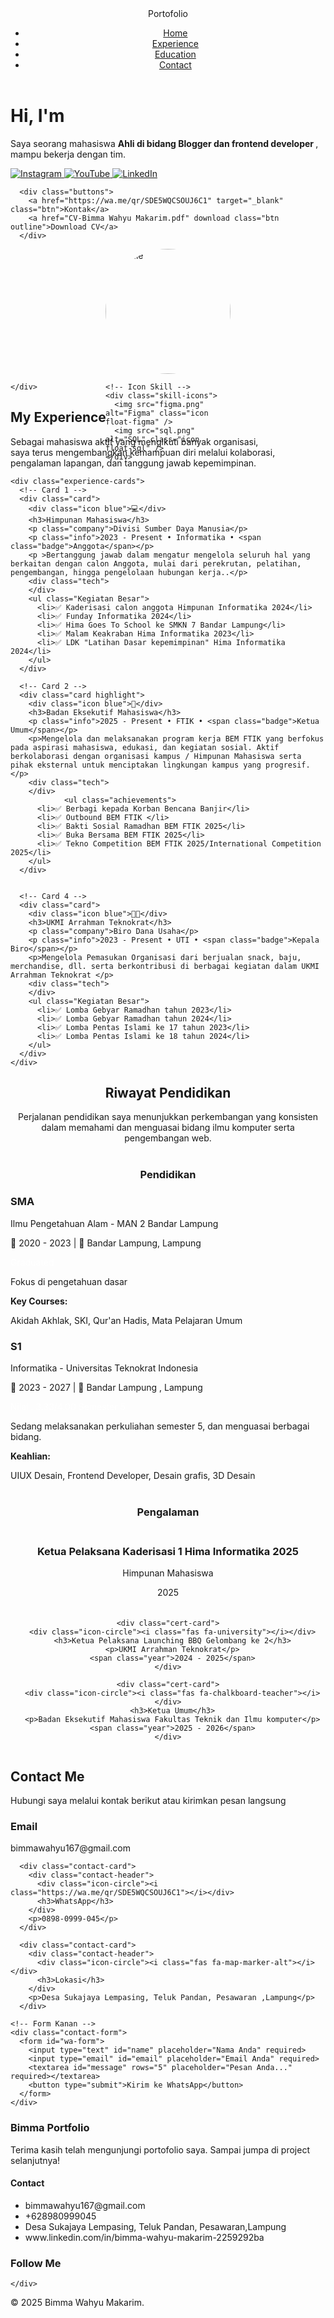 <!DOCTYPE html>
<html lang="en">
<head>
  <meta charset="UTF-8" />
  <meta name="viewport" content="width=device-width, initial-scale=1.0"/>
  <title>Portfolio Bimma</title>
  <link rel="stylesheet" href="style.css" />
  <link rel="stylesheet" href="https://cdnjs.cloudflare.com/ajax/libs/font-awesome/6.5.0/css/all.min.css">
<link rel="stylesheet" href="https://cdnjs.cloudflare.com/ajax/libs/font-awesome/5.15.4/css/all.min.css">
<link rel="stylesheet" href="https://cdnjs.cloudflare.com/ajax/libs/font-awesome/6.5.0/css/all.min.css">

</head>
<body>
  <header>
    <nav>
      <div class="logo">Portofolio</div>
      <ul class="nav-links">
        <li><a class="active" href="#">Home</a></li>
        <li><a href="#experience">Experience</a></li>
        <li><a href="#education">Education</a></li>
        <li><a href="#contact">Contact</a></li>
      </ul>
    </nav>
  </header>

  <main class="hero">
    <div class="text-section">
      <h1>Hi, I'm <span class="typing"></span></h1>
      <p>
        Saya seorang mahasiswa <strong> Ahli di bidang Blogger dan frontend developer </strong>, mampu bekerja dengan tim.
      </p>
      <div class="social-icons">
        <a href="https://www.instagram.com/makarimrs?igsh=MTZicDk2Y3hsenRtcg==" target="_blank">
          <img src="ig.png" alt="Instagram" />
        </a>
        <a href="https://youtube.com/@bimmawahyu8775?si=DdG55jWVXxbzVzx7_" target="_blank">
          <img src="youtube.png" alt="YouTube" />
        </a>
        <a href="www.linkedin.com/in/bimma-wahyu-makarim-2259292ba" target="_blank">
          <img src="linkedin.png" alt="LinkedIn" />
        </a>
      </div>

      <div class="buttons">
        <a href="https://wa.me/qr/SDE5WQCSOUJ6C1" target="_blank" class="btn">Kontak</a>
        <a href="CV-Bimma Wahyu Makarim.pdf" download class="btn outline">Download CV</a>
      </div>


<div class="image-section">
  <div class="profile-pic-container">
    <!-- Foto Profil -->
    <img src="Gua.jpg" alt="Profile" class="profile-img" />

    <!-- Icon Skill -->
    <div class="skill-icons">
      <img src="figma.png" alt="Figma" class="icon float-figma" />
      <img src="sql.png" alt="SQL" class="icon float-sql" />
    </div>
  </div>
</div>

<style>
  .profile-pic-container {
    position: relative;
    width: 200px;
    height: 200px;
    margin: auto;
  }

  .profile-img {
    width: 100%;
    height: 100%;
    object-fit: cover;
    border-radius: 50%;
  }

  .skill-icons {
    position: absolute;
    top: 0;
    left: 0;
    width: 100%;
    height: 100%;
    overflow: visible;
  }

  .skill-icons img.icon {
    position: absolute;
    width: 40px;
    height: 40px;
    object-fit: contain;
    background: transparent;
    border: none;
    padding: 0;
  }

  /* Posisi icon sekeliling profil */
  .float-js    { top: -70px; left: 90%; transform: translateX(-50%); }
  .float-figma { top: 70%; left: 320px; transform: translateY(-50%); }
  .float-php   { bottom: -50px; left: 70%; transform: translateX(-50%); }
  .float-sql   { top: 30%; left: 0px; transform: translateY(-50%); }

  /* Animasi Floating Dinamis */
  @keyframes floatCrazy {
    0%   { transform: translate(0, 0) rotate(0deg); }
    25%  { transform: translate(3px, -5px) rotate(5deg); }
    50%  { transform: translate(-3px, -3px) rotate(-5deg); }
    75%  { transform: translate(-2px, 3px) rotate(3deg); }
    100% { transform: translate(0, 0) rotate(0deg); }
  }

  .float-js    { animation: floatCrazy 3s ease-in-out infinite; }
  .float-figma { animation: floatCrazy 4s ease-in-out infinite; }
  .float-php   { animation: floatCrazy 3.5s ease-in-out infinite; }
  .float-sql   { animation: floatCrazy 4.2s ease-in-out infinite; }
</style>

    </div>
  </main>

  <!-- EXPERIENCE SECTION -->
  <section id="experience" class="experience-section">
    <h2>My <span>Experience</span></h2>
    <p class="description">
      Sebagai mahasiswa aktif yang mengikuti banyak organisasi, <br>
       saya terus mengembangkan kemampuan diri melalui kolaborasi, pengalaman lapangan, dan tanggung jawab kepemimpinan.
    </p>

    <div class="experience-cards">
      <!-- Card 1 -->
      <div class="card">
        <div class="icon blue">💻</div>
        <h3>Himpunan Mahasiswa</h3>
        <p class="company">Divisi Sumber Daya Manusia</p>
        <p class="info">2023 - Present • Informatika • <span class="badge">Anggota</span></p>
        <p >Bertanggung jawab dalam mengatur mengelola seluruh hal yang berkaitan dengan calon Anggota, mulai dari perekrutan, pelatihan, pengembangan, hingga pengelolaan hubungan kerja..</p>
        <div class="tech">
        </div>
        <ul class="Kegiatan Besar">
          <li>✅ Kaderisasi calon anggota Himpunan Informatika 2024</li>
          <li>✅ Funday Informatika 2024</li>
          <li>✅ Hima Goes To School ke SMKN 7 Bandar Lampung</li>
          <li>✅ Malam Keakraban Hima Informatika 2023</li>
          <li>✅ LDK "Latihan Dasar kepemimpinan" Hima Informatika 2024</li>
        </ul>
      </div>

      <!-- Card 2 -->
      <div class="card highlight">
        <div class="icon blue">💼</div>
        <h3>Badan Eksekutif Mahasiswa</h3>
        <p class="info">2025 - Present • FTIK • <span class="badge">Ketua Umum</span></p>
        <p>Mengelola dan melaksanakan program kerja BEM FTIK yang berfokus pada aspirasi mahasiswa, edukasi, dan kegiatan sosial. Aktif berkolaborasi dengan organisasi kampus / Himpunan Mahasiswa serta pihak eksternal untuk menciptakan lingkungan kampus yang progresif.</p>
        <div class="tech">
        </div>
                <ul class="achievements">
          <li>✅ Berbagi kepada Korban Bencana Banjir</li>
          <li>✅ Outbound BEM FTIK </li> 
          <li>✅ Bakti Sosial Ramadhan BEM FTIK 2025</li>
          <li>✅ Buka Bersama BEM FTIK 2025</li>
          <li>✅ Tekno Competition BEM FTIK 2025/International Competition 2025</li>
        </ul>
      </div>


      <!-- Card 4 -->
      <div class="card">
        <div class="icon blue">👨‍💻</div>
        <h3>UKMI Arrahman Teknokrat</h3>
        <p class="company">Biro Dana Usaha</p>
        <p class="info">2023 - Present • UTI • <span class="badge">Kepala Biro</span></p>
        <p>Mengelola Pemasukan Organisasi dari berjualan snack, baju, merchandise, dll. serta berkontribusi di berbagai kegiatan dalam UKMI Arrahman Teknokrat </p>
        <div class="tech">
        </div>
        <ul class="Kegiatan Besar">
          <li>✅ Lomba Gebyar Ramadhan tahun 2023</li>
          <li>✅ Lomba Gebyar Ramadhan tahun 2024</li> 
          <li>✅ Lomba Pentas Islami ke 17 tahun 2023</li>
          <li>✅ Lomba Pentas Islami ke 18 tahun 2024</li>
        </ul>
      </div>
    </div>
  </section>

<section id="education" class="education-section" style="text-align: center;">
  <h2><span>Riwayat</span> Pendidikan</h2>
  <p>Perjalanan pendidikan saya menunjukkan perkembangan yang konsisten dalam memahami dan menguasai bidang ilmu komputer serta pengembangan web.</p>

  <!-- Formal Education -->
  <h3 style="margin-top: 40px;">Pendidikan</h3>
  <div class="card" style="max-width: 600px; margin: 20px auto; text-align: left;">
    <h3>SMA</h3>
    <span class="sub">Ilmu Pengetahuan Alam - MAN 2 Bandar Lampung</span>
    <p class="meta">📅 2020 - 2023 | 📍 Bandar Lampung, Lampung</p>
    <div class="badges">
<span class="badge green" style="color: white;">Graduated</span>
    </div>
    <p>Fokus di pengetahuan dasar</p>
    <div class="courses">
      <strong>Key Courses:</strong>
      <p>Akidah Akhlak, SKI, Qur'an Hadis, Mata Pelajaran Umum</p>
    </div>
  </div>

  <div class="card" style="max-width: 600px; margin: 20px auto; text-align: left;">
    <h3>S1</h3>
    <span class="sub">Informatika - Universitas Teknokrat Indonesia</span>
    <p class="meta">📅 2023 - 2027 | 📍 Bandar Lampung , Lampung</p>
    <div class="badges">
<span class="badge blue" style="color: white;">Nilai : 3.33/4.00</span>
<span class="badge green" style="color: white;">Semester 5</span>
    </div>
    <p>Sedang melaksanakan perkuliahan semester 5, dan menguasai berbagai bidang.</p>
    <div class="courses">
      <strong>Keahlian:</strong>
      <p>UIUX Desain, Frontend Developer, Desain grafis, 3D Desain</p>
    </div>
  </div>

  <!-- Certifications -->
  <h3 style="margin-top: 40px;">Pengalaman</h3>
  <div class="card-container" style="display: flex; flex-wrap: wrap; justify-content: center; gap: 20px; margin-top: 20px;">
    <div class="cert-card">
      <div class="icon-circle"><i class="fas fa-microphone-alt"></i></div>
      <h3>Ketua Pelaksana Kaderisasi 1 Hima Informatika 2025</h3>
      <p>Himpunan Mahasiswa</p>
      <span class="year">2025</span>
    </div>

    <div class="cert-card">
      <div class="icon-circle"><i class="fas fa-university"></i></div>
      <h3>Ketua Pelaksana Launching BBQ Gelombang ke 2</h3>
      <p>UKMI Arrahman Teknokrat</p>
      <span class="year">2024 - 2025</span>
    </div>

    <div class="cert-card">
      <div class="icon-circle"><i class="fas fa-chalkboard-teacher"></i></div>
      <h3>Ketua Umum</h3>
      <p>Badan Eksekutif Mahasiswa Fakultas Teknik dan Ilmu komputer</p>
      <span class="year">2025 - 2026</span>
    </div>

  </div>
</section>

<section id="contact" class="contact-section">
  <h2 class="section-title"><span>Contact</span> Me</h2>
  <p>Hubungi saya melalui kontak berikut atau kirimkan pesan langsung</p>


  <div class="contact-container">
    <!-- Kontak Kiri -->
    <div class="contact-info">
      <div class="contact-card">
        <div class="contact-header">
          <div class="icon-circle"><i class="fas fa-envelope"></i></div>
          <h3>Email</h3>
        </div>
        <p>bimmawahyu167@gmail.com</p>
      </div>

      <div class="contact-card">
        <div class="contact-header">
          <div class="icon-circle"><i class="https://wa.me/qr/SDE5WQCSOUJ6C1"></i></div>
          <h3>WhatsApp</h3>
        </div>
        <p>0898-0999-045</p>
      </div>

      <div class="contact-card">
        <div class="contact-header">
          <div class="icon-circle"><i class="fas fa-map-marker-alt"></i></div>
          <h3>Lokasi</h3>
        </div>
        <p>Desa Sukajaya Lempasing, Teluk Pandan, Pesawaran ,Lampung</p>
      </div>

    <!-- Form Kanan -->
    <div class="contact-form">
      <form id="wa-form">
        <input type="text" id="name" placeholder="Nama Anda" required>
        <input type="email" id="email" placeholder="Email Anda" required>
        <textarea id="message" rows="5" placeholder="Pesan Anda..." required></textarea>
        <button type="submit">Kirim ke WhatsApp</button>
      </form>
    </div>
  </div>
</section>



  <script src="script.js"></script>
</body>

<footer class="footer-section">
  <div class="footer-container">
    <div class="footer-card">
      <h3>Bimma Portfolio</h3>
      <p>Terima kasih telah mengunjungi portofolio saya. Sampai jumpa di project selanjutnya!</p>
    </div>
    <div class="footer-card">
      <h4>Contact</h4>
      <ul>
        <li><i class="fas fa-envelope"></i> bimmawahyu167@gmail.com</li>
        <li><i class="fab fa-whatsapp"></i> +628980999045</li>
        <li><i class="fas fa-map-marker-alt"></i> Desa Sukajaya Lempasing, Teluk Pandan, Pesawaran,Lampung</li>
        <li><i class="fab fa-linkedin"></i> www.linkedin.com/in/bimma-wahyu-makarim-2259292ba</li>
      </ul>
    </div>
    <div class="footer-card">
  <h3>Follow Me</h3>
  <div class="social-icons">
    <a href="#" class="social-link instagram" aria-label="Instagram">
      <i class="fab fa-instagram"></i>
    </a>
    <a href="#" class="social-link youtube" aria-label="YouTube">
      <i class="fab fa-youtube"></i>
    </a>
    <a href="#" class="social-link linkedin" aria-label="LinkedIn">
      <i class="www.linkedin.com/in/bimma-wahyu-makarim-2259292ba"></i>
    </a>
  </div>
</div>


    </div>
  </div>
  <div class="footer-bottom">
    <p>&copy; 2025 Bimma Wahyu Makarim.</p>
  </div>
</footer>


</html>

